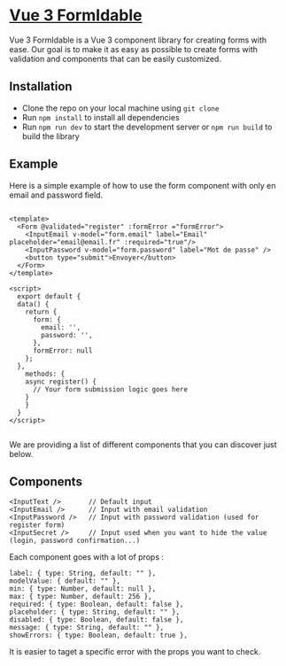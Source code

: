 # [Vue 3 FormIdable](https://www.npmjs.com/package/vue3-form-idable)

Vue 3 FormIdable is a Vue 3 component library for creating forms with ease.
Our goal is to make it as easy as possible to create forms with validation and components that can be easily customized.

## Installation

- Clone the repo on your local machine using `git clone`
- Run `npm install` to install all dependencies
- Run `npm run dev` to start the development server or `npm run build` to build the library


## Example

Here is a simple example of how to use the form component with only en email and password field.

```vue

<template>
  <Form @validated="register" :formError ="formError">
    <InputEmail v-model="form.email" label="Email" placeholder="email@email.fr" :required="true"/>
    <InputPassword v-model="form.password" label="Mot de passe" />
    <button type="submit">Envoyer</button>
  </Form>
</template>

<script>
  export default {
  data() {
    return {
      form: {
        email: '',
        password: '',
      },
      formError: null
    };
  },
    methods: {
    async register() {
      // Your form submission logic goes here
    }
    }
  }
</script>
    
```

We are providing a list of different components that you can discover just below.

## Components

```vue
<InputText />       // Default input
<InputEmail />      // Input with email validation
<InputPassword />   // Input with password validation (used for register form)
<InputSecret />     // Input used when you want to hide the value (login, password confirmation...)
```

Each component goes with a lot of props : 

```vue
label: { type: String, default: "" },
modelValue: { default: "" },
min: { type: Number, default: null },
max: { type: Number, default: 256 },
required: { type: Boolean, default: false },
placeholder: { type: String, default: "" },
disabled: { type: Boolean, default: false },
message: { type: String, default: "" },
showErrors: { type: Boolean, default: true },
```

It is easier to taget a specific error with the props you want to check.
